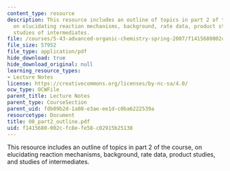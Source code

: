 ```yaml
---
content_type: resource
description: This resource includes an outline of topics in part 2 of the course,
  on elucidating reaction mechanisms, background, rate data, product studies, and
  studies of intermediates.
file: /courses/5-43-advanced-organic-chemistry-spring-2007/f1415680002cfc8efe58c02915b25138_08_part2_outline.pdf
file_size: 57952
file_type: application/pdf
hide_download: true
hide_download_original: null
learning_resource_types:
- Lecture Notes
license: https://creativecommons.org/licenses/by-nc-sa/4.0/
ocw_type: OCWFile
parent_title: Lecture Notes
parent_type: CourseSection
parent_uid: fdb09b2d-1a08-e3ae-ee1d-c0ba6222539a
resourcetype: Document
title: 08_part2_outline.pdf
uid: f1415680-002c-fc8e-fe58-c02915b25138
---
```

This resource includes an outline of topics in part 2 of the course, on elucidating reaction mechanisms, background, rate data, product studies, and studies of intermediates.